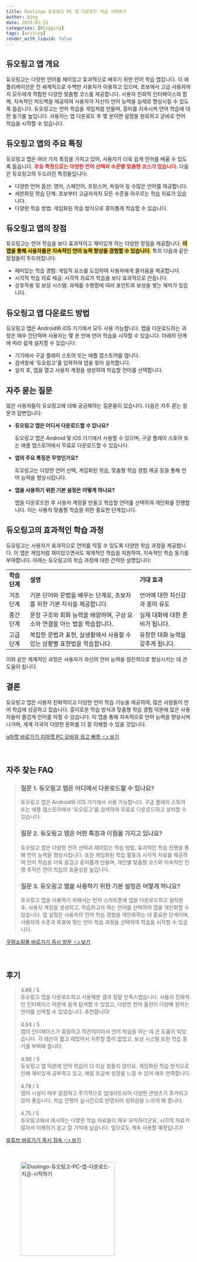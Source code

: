 ```yaml
---
title: Duolingo 듀오링고 PC 앱 다운로드 지금 시작하기
author: bing
date: 2025-01-31
categories: [Blogging]
tags: [writing]
render_with_liquid: false
---
```



<h2 id='듀오링고 앱 개요'>듀오링고 앱 개요</h2>

<p>듀오링고는 다양한 언어를 재미있고 효과적으로 배우기 위한 언어 학습 앱입니다. 이 애플리케이션은 전 세계적으로 수백만 사용자가 이용하고 있으며, 초보에서 고급 사용자까지 모두에게 적합한 다양한 맞춤형 코스를 제공합니다. 사용자 친화적 인터페이스와 함께, 지속적인 피드백을 제공하여 사용자가 자신의 언어 능력을 실제로 향상시킬 수 있도록 돕습니다. 듀오링고는 언어 학습을 게임처럼 만들며, 흥미를 지속시켜 언어 학습에 대한 동기를 높입니다. 사용자는 앱 다운로드 후 몇 분이면 설정을 완료하고 곧바로 언어 학습을 시작할 수 있습니다.</p>

<h2 id='듀오링고 앱의 주요 특징'>듀오링고 앱의 주요 특징</h2>

<p>듀오링고 앱은 여러 가지 특징을 가지고 있어, 사용자가 더욱 쉽게 언어를 배울 수 있도록 돕습니다. <b><span style="color: #ee2323;">주요 특징으로는 다양한 언어 선택과 수준별 맞춤형 코스가 있습니다.</span></b> 다음은 듀오링고의 두드러진 특징들입니다:</p>

<ul>
    <li>다양한 언어 옵션: 영어, 스페인어, 프랑스어, 독일어 등 수많은 언어를 제공합니다.</li>
    <li>세분화된 학습 단계: 초보부터 고급자까지 모든 수준을 아우르는 학습 자료가 있습니다.</li>
    <li>다양한 학습 방법: 게임화된 학습 방식으로 흥미롭게 학습할 수 있습니다.</li>
</ul>

<h2 id='듀오링고 앱의 장점'>듀오링고 앱의 장점</h2>

<p>듀오링고는 언어 학습을 보다 효과적이고 재미있게 하는 다양한 장점을 제공합니다. <b><span style="background-color: #ffe066;">이 앱을 통해 사용자들은 지속적인 언어 능력 향상을 경험할 수 있습니다.</span></b> 특히 다음과 같은 장점들이 두드러집니다:</p>

<ul>
    <li>재미있는 학습 경험: 게임적 요소를 도입하여 사용자에게 즐거움을 제공합니다.</li>
    <li>시각적 학습 자료 제공: 시각적 자료가 학습을 보다 효과적으로 만듭니다.</li>
    <li>상호작용 및 보상 시스템: 과제를 수행함에 따라 포인트와 보상을 쌓는 재미가 있습니다.</li>
</ul>

<h2 id='듀오링고 앱 다운로드 방법'>듀오링고 앱 다운로드 방법</h2>

<p>듀오링고 앱은 Android와 iOS 기기에서 모두 사용 가능합니다. 앱을 다운로드하는 과정은 매우 간단하며 사용자는 몇 분 안에 언어 학습을 시작할 수 있습니다. 아래의 단계에 따라 쉽게 설치할 수 있습니다:</p>

<ul>
    <li>기기에서 구글 플레이 스토어 또는 애플 앱스토어를 엽니다.</li>
    <li>검색창에 '듀오링고'를 입력하여 앱을 찾아 설치합니다.</li>
    <li>설치 후, 앱을 열고 사용자 계정을 생성하여 학습할 언어를 선택합니다.</li>
</ul>

<h2 id='자주 묻는 질문'>자주 묻는 질문</h2>

<p>많은 사용자들이 듀오링고에 대해 궁금해하는 질문들이 있습니다. 다음은 자주 묻는 질문과 답변입니다:</p>

<ul>
    <li>
        <b>듀오링고 앱은 어디서 다운로드할 수 있나요?</b>
        <p>듀오링고 앱은 Android 및 iOS 기기에서 사용할 수 있으며, 구글 플레이 스토어 또는 애플 앱스토어에서 무료로 다운로드할 수 있습니다.</p>
    </li>
    <li>
        <b>앱의 주요 특징은 무엇인가요?</b>
        <p>듀오링고는 다양한 언어 선택, 게임화된 학습, 맞춤형 학습 경험 제공 등을 통해 언어 능력을 향상시킵니다.</p>
    </li>
    <li>
        <b>앱을 사용하기 위한 기본 설정은 어떻게 하나요?</b>
        <p>앱을 다운로드한 후 사용자 계정을 만들고 학습할 언어를 선택하여 개인화를 진행합니다. 이는 사용자 맞춤형 학습을 위한 중요한 단계입니다.</p>
    </li>
</ul>

<h2 id='듀오링고의 효과적인 학습 과정'>듀오링고의 효과적인 학습 과정</h2>

<p>듀오링고는 사용자가 효과적으로 언어를 익힐 수 있도록 다양한 학습 과정을 제공합니다. 이 앱은 게임처럼 재미있으면서도 체계적인 학습을 지원하여, 지속적인 학습 동기를 부여합니다. 아래는 듀오링고의 학습 과정에 대한 간략한 설명입니다:</p>

<table>
    <tr>
        <td><b>학습 단계</b></td>
        <td><b>설명</b></td>
        <td><b>기대 효과</b></td>
    </tr>
    <tr>
        <td>기초 단계</td>
        <td>기본 단어와 문법을 배우는 단계로, 초보자를 위한 기본 지식을 제공합니다.</td>
        <td>언어에 대한 자신감과 흥미 유도</td>
    </tr>
    <tr>
        <td>중간 단계</td>
        <td>문장 구조와 회화 능력을 배양하며, 구성 요소와 연결을 아는 법을 학습합니다.</td>
        <td>실제 대화에 대한 준비가 됩니다.</td>
    </tr>
    <tr>
        <td>고급 단계</td>
        <td>복잡한 문법과 표현, 실생활에서 사용할 수 있는 상황별 표현법을 학습합니다.</td>
        <td>유창한 대화 능력을 갖추게 됩니다.</td>
    </tr>
</table>

<p>이와 같은 체계적인 과정은 사용자가 자신의 언어 능력을 점진적으로 향상시키는 데 큰 도움이 됩니다.</p>

<h2 id='결론'>결론</h2>

<p>듀오링고 앱은 사용자 친화적이고 다양한 언어 학습 기능을 제공하여, 많은 사람들이 언어 학습에 성공하고 있습니다. 흥미로운 학습 방식과 맞춤형 학습 경험 덕분에 많은 사용자들이 즐겁게 언어를 익힐 수 있습니다. 이 앱을 통해 지속적으로 언어 능력을 향상시켜 나가며, 세계 각국의 다양한 문화를 더 잘 이해할 수 있을 것입니다.</p>


<p><a class="click-button" title="g마켓 바로가기 지마켓 PC 모바일 쉽고 빠름" href="https://greenforu.github.io/posts/g%EB%A7%88%EC%BC%93-%EB%B0%94%EB%A1%9C%EA%B0%80%EA%B8%B0-%EC%A7%80%EB%A7%88%EC%BC%93-PC-%EB%AA%A8%EB%B0%94%EC%9D%BC-%EC%89%BD%EA%B3%A0-%EB%B9%A0%EB%A6%84/" rel="dofollow">g마켓 바로가기 지마켓 PC 모바일 쉽고 빠름 👈 보기</a></p><br>
<h2 id='자주_찾는_FAQ'>자주 찾는 FAQ</h2>
<div itemscope="" itemtype="https://schema.org/FAQPage"> 
<blockquote> 
<div itemscope="" itemprop="mainEntity" itemtype="https://schema.org/Question"> 
<h3 itemprop="name">질문 1. 듀오링고 앱은 어디에서 다운로드할 수 있나요?</h3> 
<div itemscope="" itemprop="acceptedAnswer" itemtype="https://schema.org/Answer"> 
<span itemprop="text"> 
<p>듀오링고 앱은 Android와 iOS 기기에서 사용 가능합니다. 구글 플레이 스토어 또는 애플 앱스토어에서 '듀오링고'를 검색하여 무료로 다운로드하고 설치할 수 있습니다.</p> 
</span> 
</div> 
</div> 
<div itemscope="" itemprop="mainEntity" itemtype="https://schema.org/Question"> 
<h3 itemprop="name">질문 2. 듀오링고 앱은 어떤 특징과 이점을 가지고 있나요?</h3> 
<div itemscope="" itemprop="acceptedAnswer" itemtype="https://schema.org/Answer"> 
<span itemprop="text"> 
<p>듀오링고 앱은 다양한 언어 선택과 재미있는 학습 방법, 효과적인 학습 진행을 통해 언어 능력을 향상시킵니다. 또한 게임화된 학습 활동과 시각적 자료를 제공하여 언어 학습을 더욱 즐겁고 흥미롭게 만들며, 개인별 맞춤형 코스와 지속적인 진행 추적은 언어 학습의 효율성을 높입니다.</p> 
</span> 
</div> 
</div> 
<div itemscope="" itemprop="mainEntity" itemtype="https://schema.org/Question"> 
<h3 itemprop="name">질문 3. 듀오링고 앱을 사용하기 위한 기본 설정은 어떻게 하나요?</h3> 
<div itemscope="" itemprop="acceptedAnswer" itemtype="https://schema.org/Answer"> 
<span itemprop="text"> 
<p>듀오링고 앱을 사용하기 위해서는 먼저 스마트폰에 앱을 다운로드하고 설치한 후, 사용자 계정을 생성하고, 학습하고자 하는 언어를 선택하여 앱을 개인화할 수 있습니다. 앱 설정은 사용자의 언어 학습 경험을 개인화하는 데 중요한 단계이며, 사용자의 수준과 목표에 맞는 언어 학습 과정을 선택하여 학습을 시작할 수 있습니다.</p> 
</span> 
</div> 
</div> 
</blockquote> 
</div>
<p><a class="click-button" title="쿠팡쇼핑몰 바로가기 즉시 방문" href="https://greenforu.github.io/posts/%EC%BF%A0%ED%8C%A1%EC%87%BC%ED%95%91%EB%AA%B0-%EB%B0%94%EB%A1%9C%EA%B0%80%EA%B8%B0-%EC%A6%89%EC%8B%9C-%EB%B0%A9%EB%AC%B8/" rel="dofollow">쿠팡쇼핑몰 바로가기 즉시 방문 👈 보기</a></p><br>
<h2 id='후기'>후기</h2>
<div itemscope itemtype="https://schema.org/Product">
  <blockquote>
  <div itemprop="review" itemscope itemtype="https://schema.org/Review">
      <div itemprop="reviewRating" itemscope itemtype="https://schema.org/Rating"> <span itemprop="ratingValue">4.89</span> / <span itemprop="bestRating">5</span> </div>
      <span itemprop="reviewBody">듀오링고 앱을 다운로드하고 사용해본 결과 정말 만족스럽습니다. 사용자 친화적인 인터페이스 덕분에 쉽게 탐색할 수 있었고, 다양한 언어 옵션이 다양해 원하는 언어를 선택할 수 있었습니다. 추천합니다!</span>
  </div>
  <br>
  <div itemprop="review" itemscope itemtype="https://schema.org/Review">
      <div itemprop="reviewRating" itemscope itemtype="https://schema.org/Rating"> <span itemprop="ratingValue">4.94</span> / <span itemprop="bestRating">5</span> </div>
      <span itemprop="reviewBody">앱의 인터페이스가 깔끔하고 직관적이라서 언어 학습을 하는 데 큰 도움이 되었습니다. 각 레슨이 짧고 재밌어서 지루할 틈이 없었고, 보상 시스템 또한 학습 동기를 부여해 줍니다.</span>
  </div>
  <br>
  <div itemprop="review" itemscope itemtype="https://schema.org/Review">
      <div itemprop="reviewRating" itemscope itemtype="https://schema.org/Rating"> <span itemprop="ratingValue">4.96</span> / <span itemprop="bestRating">5</span> </div>
      <span itemprop="reviewBody">듀오링고 앱 덕분에 언어 학습이 더 이상 힘들지 않아요. 게임화된 학습 방식으로 인해 재미있게 공부하고 있고, 매일 조금씩 성장을 느낄 수 있어 매우 만족합니다.</span>
  </div>
  <br>
  <div itemprop="review" itemscope itemtype="https://schema.org/Review">
      <div itemprop="reviewRating" itemscope itemtype="https://schema.org/Rating"> <span itemprop="ratingValue">4.78</span> / <span itemprop="bestRating">5</span> </div>
      <span itemprop="reviewBody">앱의 시설이 매우 깔끔하고 주기적으로 업데이트되어 다양한 콘텐츠가 추가되고 있어 좋습니다. 학습 진행이 실시간으로 반영되어 성취감을 느끼게 해 줍니다.</span>
  </div>
  <br>
  <div itemprop="review" itemscope itemtype="https://schema.org/Review">
      <div itemprop="reviewRating" itemscope itemtype="https://schema.org/Rating"> <span itemprop="ratingValue">4.75</span> / <span itemprop="bestRating">5</span> </div>
      <span itemprop="reviewBody">듀오링고에서 제시하는 다양한 학습 자료들이 매우 유익하더군요. 시각적 자료가 많아서 이해하기 쉽고 잘 기억에 남습니다. 앞으로도 계속 사용할 예정입니다!</span>
  </div>
  </blockquote>
</div>
<p><a class="click-button" title="유튜브 바로가기 즉시 접속" href="https://greenforu.github.io/posts/%EC%9C%A0%ED%8A%9C%EB%B8%8C-%EB%B0%94%EB%A1%9C%EA%B0%80%EA%B8%B0-%EC%A6%89%EC%8B%9C-%EC%A0%91%EC%86%8D/" rel="dofollow">유튜브 바로가기 즉시 접속 👈 보기</a></p><br>
<figure class="image"><img src="https://greenforu.github.io/assets/img/thumbnail/Duolingo-듀오링고-PC-앱-다운로드-지금-시작하기.webp" alt="Duolingo-듀오링고-PC-앱-다운로드-지금-시작하기" width="256" height="256"></figure>